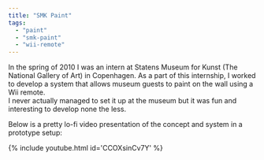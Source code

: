 ```yaml
---
title: "SMK Paint"
tags: 
  - "paint"
  - "smk-paint"
  - "wii-remote"
---
```


In the spring of 2010 I was an intern at Statens Museum for Kunst (The National Gallery of Art) in Copenhagen. As a part of this internship, I worked to develop a system that allows museum guests to paint on the wall using a Wii remote.<!--more-->  
I never actually managed to set it up at the museum but it was fun and interesting to develop none the less.

Below is a pretty lo-fi video presentation of the concept and system in a prototype setup:

{% include youtube.html id='CCOXsinCv7Y' %}
